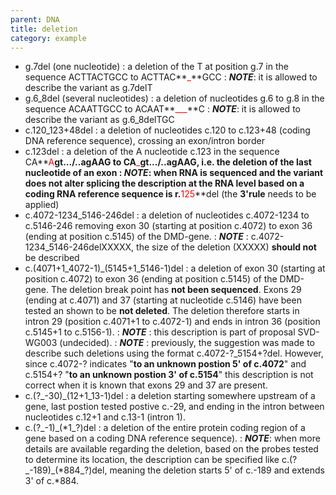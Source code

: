 ```yaml
---
parent: DNA
title: deletion
category: example
---
```


*	g.7del (one nucleotide)
	: a deletion of the T at position g.7 in the sequence ACTTACTGCC to ACTTAC**<font color="red">_</font>**GCC
	: _**NOTE**_: it is allowed to describe the variant as g.7delT 
*	g.6\_8del (several nucleotides)
	: a deletion of nucleotides g.6 to g.8 in the sequence ACAATTGCC to ACAAT**<font color="red">___</font>**C
	: _**NOTE**_: it is allowed to describe the variant as g.6\_8delTGC 
*	c.120\_123+48del
	: a deletion of nucleotides c.120 to c.123+48 (coding DNA reference sequence), crossing an exon/intron border
*	c.123del
	: a deletion of the A nucleotide c.123 in the sequence CA**<font color="red">A</font>**gt.../..agAAG to CA**<font color="red">_</font>**gt.../..agAAG, i.e. the deletion of the last nucleotide of an exon
	: _**NOTE**_: when RNA is sequenced and the variant does not alter splicing the description at the RNA level based on a coding RNA reference sequence is r.**<font color="red">125</font>**del (the **3'rule** needs to be applied)
*	c.4072-1234\_5146-246del
	: a deletion of nucleotides c.4072-1234 to c.5146-246 removing exon 30 (starting at position c.4072) to exon 36 (ending at position c.5145) of the DMD-gene.
	: _**NOTE**_ : c.4072-1234\_5146-246delXXXXX, the size of the deletion (XXXXX) **should not** be described
*	c.(4071+1\_4072-1)\_(5145+1\_5146-1)del
	: a deletion of exon 30 (starting at position c.4072) to exon 36 (ending at position c.5145) of the DMD-gene. The deletion break point has **not been sequenced**. Exons 29 (ending at c.4071) and 37 (starting at nucleotide c.5146) have been tested an shown to be **not deleted**. The deletion therefore starts in intron 29 (position c.4071+1 to c.4072-1) and ends in intron 36 (position c.5145+1 to c.5156-1).
	: _**NOTE**_ : this description is part of proposal SVD-WG003 (undecided).
	: _**NOTE**_ : previously, the suggestion was made to describe such deletions using the format c.4072-?\_5154+?del. However, since c.4072-? indicates "**to an unknown postion 5' of c.4072**" and c.5154+? "**to an unknown postion 3' of c.5154**" this description is not correct when it is known that exons 29 and 37 are present.
*	c.(?\_-30)\_(12+1\_13-1)del
	: a deletion starting somewhere upstream of a gene, last postion tested postive c.-29, and ending in the intron between nucleotides c.12+1 and c.13-1 (intron 1).
*	c.(?\_-1)\_(\*1\_?)del
	: a deletion of the entire protein coding region of a gene based on a coding DNA reference sequence).
	: _**NOTE**_: when more details are available regarding the deletion, based on the probes tested to determine its location, the description can be specified like c.(?\_-189)_(\*884\_?)del, meaning the deletion starts 5' of c.-189 and extends 3' of c.*884.
	